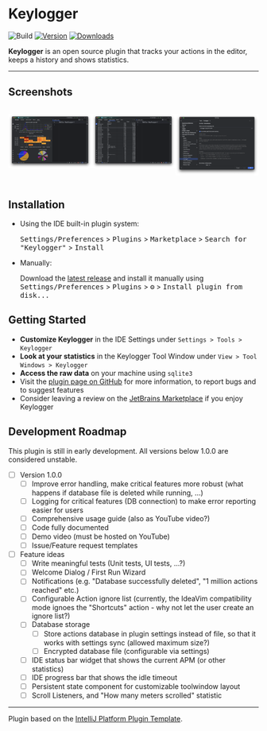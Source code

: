 # Keylogger

![Build](https://github.com/jpv-os/Keylogger/workflows/Build/badge.svg)
[![Version](https://img.shields.io/jetbrains/plugin/v/23746-keylogger.svg)](https://plugins.jetbrains.com/plugin/23746-keylogger)
[![Downloads](https://img.shields.io/jetbrains/plugin/d/23746-keylogger.svg)](https://plugins.jetbrains.com/plugin/23746-keylogger)

<!-- Plugin description -->

**Keylogger** is an open source plugin that tracks your actions in the editor, keeps a history and shows statistics.

<!-- Plugin description end -->

---

## Screenshots

<div style="display: flex;">

![Screenshot 1](https://raw.githubusercontent.com/jpv-os/Keylogger/main/assets/screenshot1.png)

![Screenshot 2](https://raw.githubusercontent.com/jpv-os/Keylogger/main/assets/screenshot2.png)

![Screenshot 3](https://raw.githubusercontent.com/jpv-os/Keylogger/main/assets/screenshot3.png)

</div>

## Installation

- Using the IDE built-in plugin system:

  <kbd>Settings/Preferences</kbd> > <kbd>Plugins</kbd> > <kbd>Marketplace</kbd> > <kbd>Search for "Keylogger"</kbd> >
  <kbd>Install</kbd>

- Manually:

  Download the [latest release](https://github.com/jpv-os/Keylogger/releases/latest) and install it manually using
  <kbd>Settings/Preferences</kbd> > <kbd>Plugins</kbd> > <kbd>⚙️</kbd> > <kbd>Install plugin from disk...</kbd>

## Getting Started

- **Customize Keylogger** in the IDE Settings under `Settings > Tools > Keylogger`
- **Look at your statistics** in the Keylogger Tool Window under `View > Tool Windows > Keylogger`
- **Access the raw data** on your machine using `sqlite3`
- Visit the [plugin page on GitHub](https://github.com/jpv-os/Keylogger) for more information, to report bugs and to suggest features
- Consider leaving a review on the [JetBrains Marketplace](https://plugins.jetbrains.com/plugin/23746-keylogger) if you enjoy Keylogger

## Development Roadmap

This plugin is still in early development. All versions below 1.0.0 are considered unstable. 

- [ ] Version 1.0.0
    - [ ] Improve error handling, make critical features more robust (what happens if database file is deleted while
    running, ...)
    - [ ] Logging for critical features (DB connection) to make error reporting easier for users
    - [ ] Comprehensive usage guide (also as YouTube video?)
    - [ ] Code fully documented
    - [ ] Demo video (must be hosted on YouTube)
    - [ ] Issue/Feature request templates
- [ ] Feature ideas
  - [ ] Write meaningful tests (Unit tests, UI tests, ...?)
  - [ ] Welcome Dialog / First Run Wizard
  - [ ] Notifications (e.g. "Database successfully deleted", "1 million actions reached" etc.)
  - [ ] Configurable Action ignore list (currently, the IdeaVim compatibility mode ignoes the "Shortcuts" action - why
    not let the user create an ignore list?)
  - [ ] Database storage
    - [ ] Store actions database in plugin settings instead of file, so that it works with settings sync (allowed maximum size?)
    - [ ] Encrypted database file (configurable via settings)
  - [ ] IDE status bar widget that shows the current APM (or other statistics)
  - [ ] IDE progress bar that shows the idle timeout
  - [ ] Persistent state component for customizable toolwindow layout
  - [ ] Scroll Listeners, and "How many meters scrolled" statistic

---
Plugin based on the [IntelliJ Platform Plugin Template][template].

[template]: https://github.com/JetBrains/intellij-platform-plugin-template

[docs:plugin-description]: https://plugins.jetbrains.com/docs/intellij/plugin-user-experience.html#plugin-description-and-presentation
